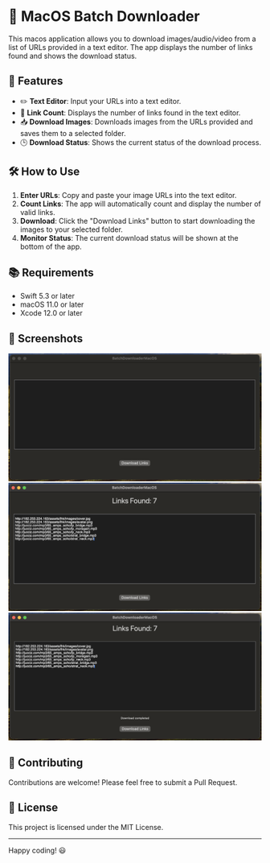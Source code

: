 # 📱 MacOS Batch Downloader

This macos application allows you to download images/audio/video from a list of URLs provided in a text editor. The app displays the number of links found and shows the download status.

## 🚀 Features

- ✏️ **Text Editor**: Input your URLs into a text editor.
- 🔢 **Link Count**: Displays the number of links found in the text editor.
- 📥 **Download Images**: Downloads images from the URLs provided and saves them to a selected folder.
- 🕒 **Download Status**: Shows the current status of the download process.

## 🛠️ How to Use

1. **Enter URLs**: Copy and paste your image URLs into the text editor.
2. **Count Links**: The app will automatically count and display the number of valid links.
3. **Download**: Click the "Download Links" button to start downloading the images to your selected folder.
4. **Monitor Status**: The current download status will be shown at the bottom of the app.

## 📚 Requirements

- Swift 5.3 or later
- macOS 11.0 or later
- Xcode 12.0 or later

## 📸 Screenshots

![Screenshot](screenshots/screenshot1.png)
![Screenshot](screenshots/screenshot2.png)
![Screenshot](screenshots/screenshot3.png)

## 🤝 Contributing

Contributions are welcome! Please feel free to submit a Pull Request.

## 📄 License

This project is licensed under the MIT License.

---

Happy coding! 😃
